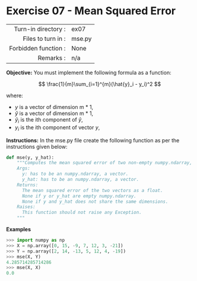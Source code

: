 # Exercise 07 - Mean Squared Error

|                         |                    |
| -----------------------:| ------------------ |
|   Turn-in directory :    |  ex07              |
|   Files to turn in :    |  mse.py            |
|   Forbidden function :  |  None              |
|   Remarks :             |  n/a               |

**Objective:**
You must implement the following formula as a function:

$$
\frac{1}{m}\sum_{i=1}^{m}(\hat{y}_i - y_i)^2
$$

where:
- $y$ is a vector of dimension m * 1,
- $\hat{y}$ is a vector of dimension m * 1,
- $\hat{y}_i$ is the ith component of $\hat{y}$,
- $y_i$ is the ith component of vector $y$,

**Instructions:**
In the mse.py file create the following function as per the instructions given below:
```python
def mse(y, y_hat):
    """Computes the mean squared error of two non-empty numpy.ndarray, using a for-loop. The two arrays must have the same dimensions.
    Args:
      y: has to be an numpy.ndarray, a vector.
      y_hat: has to be an numpy.ndarray, a vector.
    Returns:
      The mean squared error of the two vectors as a float.
      None if y or y_hat are empty numpy.ndarray.
      None if y and y_hat does not share the same dimensions.
    Raises:
      This function should not raise any Exception.
    """
```

**Examples**
```python
>>> import numpy as np
>>> X = np.array([0, 15, -9, 7, 12, 3, -21])
>>> Y = np.array([2, 14, -13, 5, 12, 4, -19])
>>> mse(X, Y)
4.285714285714286
>>> mse(X, X)
0.0
```
